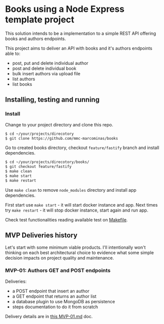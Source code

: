 # Books using a Node Express template project

This solution intends to be a implementation to a simple REST API offering books and authors endpoints.

This project aims to deliver an API with books and it's authors endpoints able to:

 * post, put and delete individual author
 * post and delete individual book
 * bulk insert authors via upload file
 * list authors
 * list books

## Installing, testing and running

### Install

Change to your project directory and clone this repo.

``` bash
$ cd ~/your/projects/direcotory
$ git clone https://github.com/mmc-marcominas/books
```

Go to created books directory, checkout `feature/fastify` branch and install dependencies.

``` bash
$ cd ~/your/projects/direcotory/books/
$ git checkout feature/fastify
$ make clean
$ make start
$ make restart
```

Use `make clean` to remove `node_modules` directory and install app dependencies.

First start use `make start` - it will start docker instance and app. Next times try `make restart` - it will stop docker instance, start again and run app.

Check test functionalities reading available test on [Makefile](../Makefile).

## MVP Deliveries history

Let's start with some minimum viable products. I'll intentionally won't thinking on each best architectural choice to evidence what some simple decision impacts on project quality and maintenance.

### MVP-01: Authors GET and POST endpoints

Deliveries:

 * a POST endpoint that insert an author
 * a GET endpoint that returns an author list
 * a database plugin to use MongoDB as persistence
 * steps documentation to do it from scratch

Delivery details are in [this MVP-01.md](./fastify/MVP-01.md) doc.
